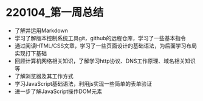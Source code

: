 # 220104_第一周总结

- 了解并运用Markdown
- 学习了解版本控制系统工具git，github的远程仓库，学习了一些基本指令
- 通过阅读HTML/CSS文章，学习了一些页面设计的基础语法，为后面学习布局实现打下基础
- 回顾计算机网络相关知识，了解学习http协议、DNS工作原理、域名相关知识等
- 了解浏览器及其工作方式
- 学习JavaScript基础语法，利用js实现一些简单的表单验证
- 进一步了解JavaScript操作DOM元素